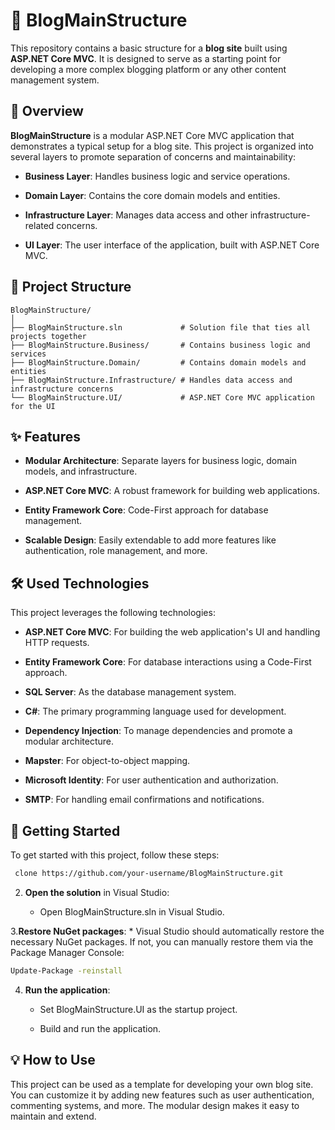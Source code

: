 🚀 BlogMainStructure
====================

This repository contains a basic structure for a **blog site** built using **ASP.NET Core MVC**. It is designed to serve as a starting point for developing a more complex blogging platform or any other content management system.

📖 Overview
-----------

**BlogMainStructure** is a modular ASP.NET Core MVC application that demonstrates a typical setup for a blog site. This project is organized into several layers to promote separation of concerns and maintainability:

*   **Business Layer**: Handles business logic and service operations.
    
*   **Domain Layer**: Contains the core domain models and entities.
    
*   **Infrastructure Layer**: Manages data access and other infrastructure-related concerns.
    
*   **UI Layer**: The user interface of the application, built with ASP.NET Core MVC.
    

📁 Project Structure
--------------------
```plaintext
BlogMainStructure/
│
├── BlogMainStructure.sln             # Solution file that ties all projects together
├── BlogMainStructure.Business/       # Contains business logic and services
├── BlogMainStructure.Domain/         # Contains domain models and entities
├── BlogMainStructure.Infrastructure/ # Handles data access and infrastructure concerns
└── BlogMainStructure.UI/             # ASP.NET Core MVC application for the UI
```

✨ Features
----------

*   **Modular Architecture**: Separate layers for business logic, domain models, and infrastructure.
    
*   **ASP.NET Core MVC**: A robust framework for building web applications.
    
*   **Entity Framework Core**: Code-First approach for database management.
    
*   **Scalable Design**: Easily extendable to add more features like authentication, role management, and more.
    

🛠️ Used Technologies
---------------------

This project leverages the following technologies:

*   **ASP.NET Core MVC**: For building the web application's UI and handling HTTP requests.
    
*   **Entity Framework Core**: For database interactions using a Code-First approach.
    
*   **SQL Server**: As the database management system.
    
*   **C#**: The primary programming language used for development.
    
*   **Dependency Injection**: To manage dependencies and promote a modular architecture.
    
*   **Mapster**: For object-to-object mapping.
    
*   **Microsoft Identity**: For user authentication and authorization.
    
*   **SMTP**: For handling email confirmations and notifications.
    

🚀 Getting Started
------------------

To get started with this project, follow these steps:

```bash
 clone https://github.com/your-username/BlogMainStructure.git
```
    
2.  **Open the solution** in Visual Studio:
    
    *   Open BlogMainStructure.sln in Visual Studio.

3.**Restore NuGet packages**:
    *   Visual Studio should automatically restore the necessary NuGet packages. If not, you can manually restore them via the Package Manager Console:

```bash
Update-Package -reinstall
```
        
4.  **Run the application**:
    
    *   Set BlogMainStructure.UI as the startup project.
        
    *   Build and run the application.
        

💡 How to Use
-------------

This project can be used as a template for developing your own blog site. You can customize it by adding new features such as user authentication, commenting systems, and more. The modular design makes it easy to maintain and extend.

